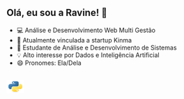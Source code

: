 ## Olá, eu sou a Ravine! 👋

- 💻 Análise e Desenvolvimento Web Multi Gestão
- 🔭 Atualmente vinculada a startup Kinma
- 🌱 Estudante de Análise e Desenvolvimento de Sistemas
- 💡 Alto interesse por Dados e Inteligência Artificial
- 😄 Pronomes: Ela/Dela
<div style="display: inline_block"><br>
  <img align="center" alt="Rafa-Python" height="30" width="40" src="https://raw.githubusercontent.com/devicons/devicon/master/icons/python/python-original.svg">
</div>

##
